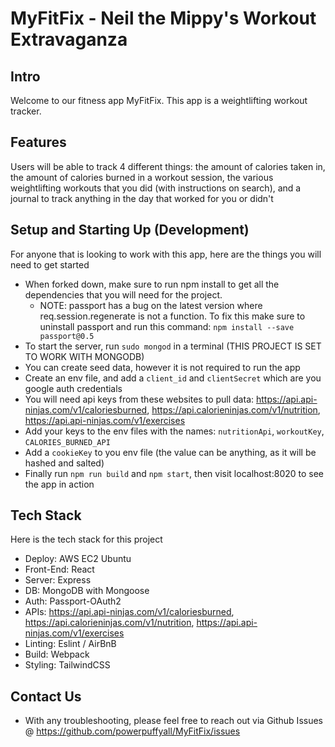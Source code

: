 # MyFitFix - Neil the Mippy's Workout Extravaganza

## Intro
Welcome to our fitness app MyFitFix. This app is a weightlifting workout tracker.

## Features
Users will be able to track 4 different things: the amount of calories taken in, the amount of calories burned in a workout session, the various weightlifting workouts that you did (with instructions on search), and a journal to track anything in the day that worked for you or didn't

## Setup and Starting Up (Development)
For anyone that is looking to work with this app, here are the things you will need to get started
- When forked down, make sure to run npm install to get all the dependencies that you will need for the project.
  - NOTE: passport has a bug on the latest version where req.session.regenerate is not a function. To fix this make sure to uninstall passport and run this command: `npm install --save passport@0.5`
- To start the server, run `sudo mongod` in a terminal (THIS PROJECT IS SET TO WORK WITH MONGODB)
- You can create seed data, however it is not required to run the app
- Create an env file, and add a `client_id` and `clientSecret` which are you google auth credentials
- You will need api keys from these websites to pull data: https://api.api-ninjas.com/v1/caloriesburned, https://api.calorieninjas.com/v1/nutrition, https://api.api-ninjas.com/v1/exercises
- Add your keys to the env files with the names: `nutritionApi`, `workoutKey`, `CALORIES_BURNED_API`
- Add a `cookieKey` to you env file (the value can be anything, as it will be hashed and salted)
- Finally run `npm run build` and `npm start`, then visit localhost:8020 to see the app in action

## Tech Stack
Here is the tech stack for this project
- Deploy: AWS EC2 Ubuntu
- Front-End: React
- Server: Express
- DB: MongoDB with Mongoose
- Auth: Passport-OAuth2
- APIs: https://api.api-ninjas.com/v1/caloriesburned, https://api.calorieninjas.com/v1/nutrition, https://api.api-ninjas.com/v1/exercises
- Linting: Eslint / AirBnB
- Build: Webpack
- Styling: TailwindCSS

## Contact Us
- With any troubleshooting, please feel free to reach out via Github Issues @ https://github.com/powerpuffyall/MyFitFix/issues
